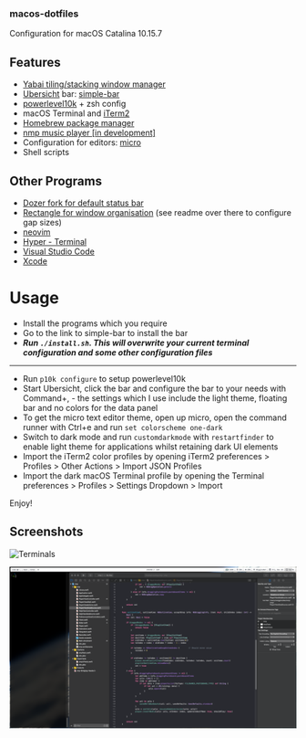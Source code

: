 ### macos-dotfiles
Configuration for macOS Catalina 10.15.7

## Features
- [Yabai tiling/stacking window manager](https://github.com/koekeishiya/yabai)
- [Ubersicht](http://tracesof.net/uebersicht/) bar: [simple-bar](https://www.simple-bar.com/)
- [powerlevel10k](https://github.com/romkatv/powerlevel10k) + zsh config
- macOS Terminal and [iTerm2](https://iterm2.com)
- [Homebrew package manager](https://brew.sh)
- [nmp music player [in development]](https://github.com/wiggocd/nmp)
- Configuration for editors: [micro](https://github.com/zyedidia/micro)
- Shell scripts

## Other Programs
- [Dozer fork for default status bar](https://github.com/wiggocd/Dozer)
- [Rectangle for window organisation](https://rectangleapp.com) (see readme over there to configure gap sizes)
- [neovim](https://neovim.io)
- [Hyper - Terminal](https://hyper.is)
- [Visual Studio Code](https://code.visualstudio.com)
- [Xcode](https://developer.apple.com/xcode/)

# Usage
- Install the programs which you require
- Go to the link to simple-bar to install the bar
- ***Run `./install.sh`. This will overwrite your current terminal configuration and some other configuration files***
____

- Run `p10k configure` to setup powerlevel10k
- Start Ubersicht, click the bar and configure the bar to your needs with Command+, - the settings which I use include the light theme, floating bar and no colors for the data panel
- To get the micro text editor theme, open up micro, open the command runner with Ctrl+e and run `set colorscheme one-dark`
- Switch to dark mode and run `customdarkmode` with `restartfinder` to enable light theme for applications whilst retaining dark UI elements
- Import the iTerm2 color profiles by opening iTerm2 preferences > Profiles > Other Actions > Import JSON Profiles
- Import the dark macOS Terminal profile by opening the Terminal preferences > Profiles > Settings Dropdown > Import

Enjoy!

## Screenshots

![Terminals](screenshots/terminals.png)

![Editor with Yabai window management](screenshots/editor_yabai.png)
